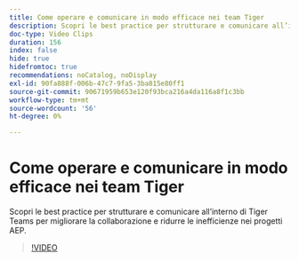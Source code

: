 ```yaml
---
title: Come operare e comunicare in modo efficace nei team Tiger
description: Scopri le best practice per strutturare e comunicare all’interno di Tiger Teams per migliorare la collaborazione e ridurre le inefficienze nei progetti AEP.
doc-type: Video Clips
duration: 156
index: false
hide: true
hidefromtoc: true
recommendations: noCatalog, noDisplay
exl-id: 90fa888f-006b-47c7-9fa5-3ba815e80ff1
source-git-commit: 90671959b653e120f93bca216a4da116a8f1c3bb
workflow-type: tm+mt
source-wordcount: '56'
ht-degree: 0%

---
```


# Come operare e comunicare in modo efficace nei team Tiger

Scopri le best practice per strutturare e comunicare all’interno di Tiger Teams per migliorare la collaborazione e ridurre le inefficienze nei progetti AEP.

<!-- 62_S926_3442625_155_how-to-operate-and-communicate-effectively-in-tiger-teams -->
>[!VIDEO](https://video.tv.adobe.com/v/3458270/?learn=on&enablevpops=true)
